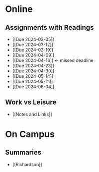 # Online
## Assignments with Readings
- [[Due 2024-03-05]]
- [[Due 2024-03-12]]
- [[Due 2024-03-19]]
- [[Due 2024-04-09]]
- [[Due 2024-04-16]] <- missed deadline
- [[Due 2024-04-23]]
- [[Due 2024-04-30]]
- [[Due 2024-05-14]]
- [[Due 2024-05-21]]
- [[Due 2024-06-04]]
## Work vs Leisure
- [[Notes and Links]]
# On Campus
## Summaries
- [[Richardson]]